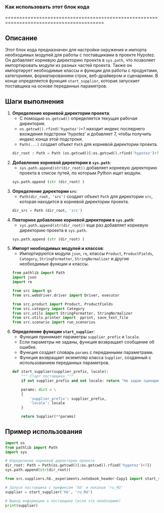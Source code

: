 ### Как использовать этот блок кода
=========================================================================================

Описание
-------------------------
Этот блок кода предназначен для настройки окружения и импорта необходимых модулей для работы с поставщиками в проекте Hypotez. Он добавляет корневую директорию проекта в `sys.path`, что позволяет импортировать модули из разных частей проекта. Также он импортирует необходимые классы и функции для работы с продуктами, категориями, форматированием строк, веб-драйвером и сценариями. В конце определяется функция `start_supplier`, которая запускает поставщика на основе переданных параметров.

Шаги выполнения
-------------------------
1. **Определение корневой директории проекта**:
   - С помощью `os.getcwd()` определяется текущая рабочая директория.
   - `os.getcwd().rfind('hypotez')+7` находит индекс последнего вхождения подстроки 'hypotez' и добавляет 7, чтобы получить индекс конца этой подстроки.
   - `Path(...)` создает объект `Path` для корневой директории проекта.
   ```python
   dir_root : Path = Path (os.getcwd()[:os.getcwd().rfind('hypotez')+7])
   ```
2. **Добавление корневой директории в `sys.path`**:
   - `sys.path.append(str(dir_root))` добавляет корневую директорию проекта в список путей, по которым Python ищет модули.
   ```python
   sys.path.append (str (dir_root) )
   ```
3. **Определение директории `src`**:
   - `Path(dir_root, 'src')` создает объект `Path` для директории `src`, которая находится в корневой директории проекта.
   ```python
   dir_src = Path (dir_root, 'src')
   ```
4. **Повторное добавление корневой директории в `sys.path`**:
   - `sys.path.append(str(dir_root))` еще раз добавляет корневую директорию проекта в `sys.path`.
   ```python
   sys.path.append (str (dir_root) )
   ```
5. **Импорт необходимых модулей и классов**:
   - Импортируются модули `json`, `re`, классы `Product`, `ProductFields`, `Category`, `StringFormatter`, `StringNormalizer` и другие необходимые функции и классы.
   ```python
   from pathlib import Path
   import json
   import re

   from src import gs
   from src.webdriver.driver import Driver, executor

   from src.product import Product, ProductFields
   from src.category import Category
   from src.utils import StringFormatter, StringNormalizer
   from src.utils.printer import  pprint, save_text_file
   from src.scenario import run_scenarios
   ```
6. **Определение функции `start_supplier`**:
   - Функция принимает параметры `supplier_prefix` и `locale`.
   - Если параметры не заданы, функция возвращает сообщение об ошибке.
   - Функция создает словарь `params` с переданными параметрами.
   - Функция возвращает экземпляр класса `Supplier`, созданный с использованием переданных параметров.
   ```python
   def start_supplier(supplier_prefix, locale):
       """ Старт поставщика """
       if not supplier_prefix and not locale: return "Не задан сценарий и язык"

       params: dict = \
       {
           'supplier_prefix': supplier_prefix,
           'locale': locale
       }

       return Supplier(**params)
   ```

Пример использования
-------------------------

```python
import os
from pathlib import Path
import sys

# Определение корневой директории проекта
dir_root: Path = Path(os.getcwd()[:os.getcwd().rfind('hypotez')+7])
sys.path.append(str(dir_root))

from src.suppliers.hb._experiments.notebook_header-Copy1 import start_supplier

# Запуск поставщика с префиксом 'hb' и локалью 'ru_RU'
supplier = start_supplier('hb', 'ru_RU')

# Вывод информации о поставщике (если это необходимо)
print(supplier)